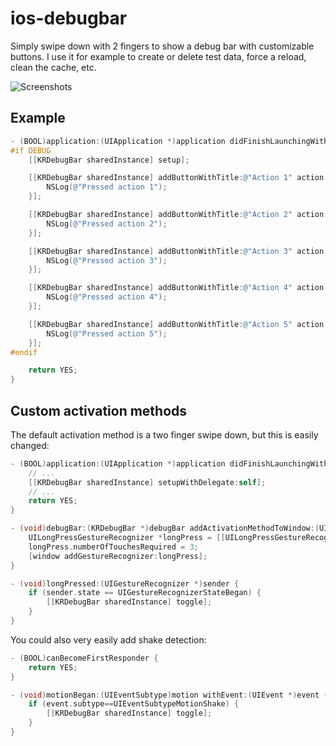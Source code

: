 # ios-debugbar

Simply swipe down with 2 fingers to show a debug bar with customizable buttons. I use it for example to create or delete test data, force a reload, clean the cache, etc.

![Screenshots](https://raw.github.com/kevinrenskers/ios-debugbar/master/screenshot.png)

## Example

```objective-c
- (BOOL)application:(UIApplication *)application didFinishLaunchingWithOptions:(NSDictionary *)launchOptions {
#if DEBUG
    [[KRDebugBar sharedInstance] setup];

    [[KRDebugBar sharedInstance] addButtonWithTitle:@"Action 1" action:^{
        NSLog(@"Pressed action 1");
    }];

    [[KRDebugBar sharedInstance] addButtonWithTitle:@"Action 2" action:^{
        NSLog(@"Pressed action 2");
    }];

    [[KRDebugBar sharedInstance] addButtonWithTitle:@"Action 3" action:^{
        NSLog(@"Pressed action 3");
    }];

    [[KRDebugBar sharedInstance] addButtonWithTitle:@"Action 4" action:^{
        NSLog(@"Pressed action 4");
    }];

    [[KRDebugBar sharedInstance] addButtonWithTitle:@"Action 5" action:^{
        NSLog(@"Pressed action 5");
    }];
#endif

    return YES;
}
```

## Custom activation methods

The default activation method is a two finger swipe down, but this is easily changed:

```objective-c
- (BOOL)application:(UIApplication *)application didFinishLaunchingWithOptions:(NSDictionary *)launchOptions {
    // ...
    [[KRDebugBar sharedInstance] setupWithDelegate:self];
    // ...
    return YES;
}

- (void)debugBar:(KRDebugBar *)debugBar addActivationMethodToWindow:(UIWindow *)window {
    UILongPressGestureRecognizer *longPress = [[UILongPressGestureRecognizer alloc] initWithTarget:self action:@selector(longPressed:)];
    longPress.numberOfTouchesRequired = 3;
    [window addGestureRecognizer:longPress];
}

- (void)longPressed:(UIGestureRecognizer *)sender {
    if (sender.state == UIGestureRecognizerStateBegan) {
        [[KRDebugBar sharedInstance] toggle];
    }
}

```

You could also very easily add shake detection:

```objective-c
- (BOOL)canBecomeFirstResponder {
    return YES;
}

- (void)motionBegan:(UIEventSubtype)motion withEvent:(UIEvent *)event {
    if (event.subtype==UIEventSubtypeMotionShake) {
        [[KRDebugBar sharedInstance] toggle];
    }
}
```
